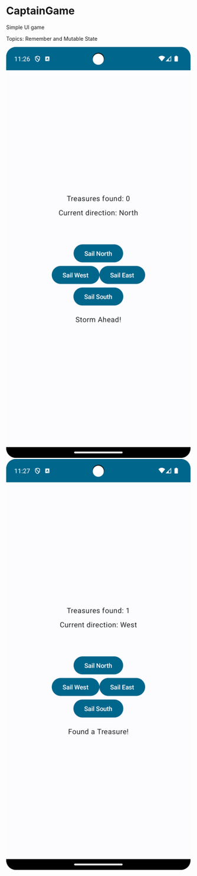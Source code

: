 # CaptainGame

Simple UI game 

Topics: Remember and Mutable State

<img src="https://github.com/git-13/CaptainGame/blob/main/Screenshot_20241001_232705.png" alt="Screenshot" width="500"/>

<img src="https://github.com/git-13/CaptainGame/blob/main/Screenshot_20241001_232733.png" alt="Screenshot" width="500"/>


